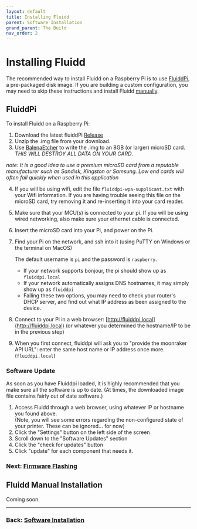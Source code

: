 ```yaml
---
layout: default
title: Installing Fluidd
parent: Software Installation
grand_parent: The Build
nav_order: 2
---
```


# Installing Fluidd

The recommended way to install Fluidd on a Raspberry Pi is to use [FluiddPi](#FluiddPi), a pre-packaged disk image.  If you are building a custom configuration, you may need to skip these instructions and install Fluidd [manually](#fluidd-manual-installation).

## FluiddPi

To install Fluidd on a Raspberry Pi:
1. Download the latest fluiddPi  [Release](https://github.com/cadriel/FluiddPI/releases)
2. Unzip the .img file from your download.
3. Use [BalenaEtcher](https://www.balena.io/etcher/) to write the .img to an 8GB (or larger) microSD card.  *THIS WILL DESTROY ALL DATA ON YOUR CARD*.

_note: It is a good idea to use a premium microSD card from a reputable manufacturer such as Sandisk, Kingston or Samsung. Low end cards will often fail quickly when used in this application_

4. If you will be using wifi, edit the file `fluiddpi-wpa-supplicant.txt` with your Wifi information. If you are having trouble seeing this file on the microSD card, try removing it and re-inserting it into your card reader.
5. Make sure that your MCU(s) is connected to your pi. If you will be using wired networking, also make sure your ethernet cable is connected.
5. Insert the microSD card into your Pi, and power on the Pi.    
6. Find your Pi on the network, and ssh into it (using PuTTY on Windows or the terminal on MacOS)
  
   The default username is `pi` and the password is `raspberry`.
    * If your network supports bonjour, the pi should show up as `fluiddpi.local`
    * If your network automatically assigns DNS hostnames, it may simply show up as `fluiddpi`
    * Failing these two options, you may need to check your router's DHCP server, and find out what IP address as been assigned to the device.
7. Connect to your Pi in a web browser: [http://fluiddpi.local](http://fluiddpi.local) (or whatever you determined the hostname/IP to be in the previous step)
8.  When you first connect, fluiddpi will ask you to "provide the moonraker API URL":  enter the same host name or IP address once more.  (`fluiddpi.local`)

### Software Update
 
As soon as you have Fluiddpi loaded, it is highly recommended that you make sure all the software is up to date.  (At times, the downloaded image file contains fairly out of date software.)

1. Access Fluidd through a web browser, using whatever IP or hostname you found above.  
(Note, you will see some errors regarding the non-configured state of your printer.  These can be ignored… for now)
2. Click the "Settings" button on the left side of the screen
3. Scroll down to the  "Software Updates" section
4. Click the "check for updates" button
5. Click "update" for each component that needs it.

### Next: [Firmware Flashing](./index.md#firmware-flashing)

## Fluidd Manual Installation

Coming soon.

---
### Back: [Software Installation](./index.md)
